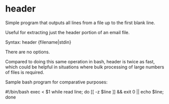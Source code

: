 header
======

Simple program that outputs all lines from a file up to the first blank line.

Useful for extracting just the header portion of an email file.

Syntax: header {filename|stdin}

There are no options.

Compared to doing this same operation in bash, header is twice as fast, which could be helpful in situations where bulk processing of large numbers of files is required.

Sample bash program for comparative purposes:

  #!/bin/bash
  exec < $1
  while read line; do [[ -z $line ]] && exit 0 || echo $line; done

